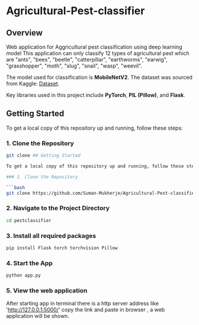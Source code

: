 # Agricultural-Pest-classifier

## Overview
Web application for Aggricultural pest classification using deep learning model
This application can only classify 12 types of agricultural pest which are "ants", "bees", "beetle", "catterpillar", "earthworms", "earwig", "grasshopper", "moth", "slug", "snail", "wasp", "weevil".

The model used for classification is **MobileNetV2**. The dataset was sourced from Kaggle: [Dataset](https://www.kaggle.com/datasets/vencerlanz09/agricultural-pests-image-dataset).

Key libraries used in this project include **PyTorch**, **PIL (Pillow)**, and **Flask**.

## Getting Started

To get a local copy of this repository up and running, follow these steps:

### 1. Clone the Repository

```bash
git clone ## Getting Started

To get a local copy of this repository up and running, follow these steps:

### 1. Clone the Repository

```bash
git clone https://github.com/Suman-Mukherje/Agricultural-Pest-classifier.git
```

### 2. Navigate to the Project Directory

```bash
cd pestclassifier
```
### 3. Install all required packages

```bash 
pip install Flask torch torchvision Pillow
```
### 4. Start the App

```bash
python app.py
```

### 5. View the web application

After starting app in terminal there is a http server address like 'http://127.0.0.1:5000/' copy the link and paste in browser , a web application will be shown.

